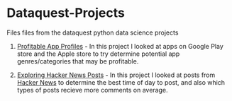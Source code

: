 # Dataquest-Projects
Files files from the dataquest python data science projects

1. [Profitable App Profiles](https://github.com/olivermills/Dataquest-Projects/blob/master/1.%20Python%20Introduction/Profitable%20App%20Profile%20Project/Profitable%20App%20Profiles%20Project.ipynb) - 
In this project I looked at apps on Google Play store and the Apple store to try determine potential app genres/categories that may be profitable.

2. [Exploring Hacker News Posts](https://github.com/olivermills/Dataquest-Projects/blob/master/1.%20Python%20Introduction/Guided%20Project_%20Exploring%20Hacker%20News%20Posts/hacker_news.ipynb) - 
In this project I looked at posts from [Hacker News](https://news.ycombinator.com/) to determine the best time of day to post, and also which types of posts recieve more comments on average.